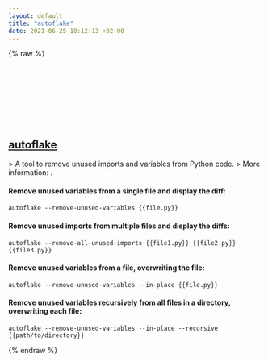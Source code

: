 ```yaml
---
layout: default
title: "autoflake"
date: 2021-06-25 18:12:13 +02:00
---
```

{% raw %}
<h2 id="autoflake">
  <a href="/en/common/autoflake.html">autoflake</a> <a href="#autoflake"><svg class="icon">
    <use href="/assets/images/unicode_sprite.svg#link" />
  </svg></a>
</h2>
> A tool to remove unused imports and variables from Python code.
> More information: <https://github.com/myint/autoflake>.

#### Remove unused variables from a single file and display the diff:
```shell
autoflake --remove-unused-variables {{file.py}}
```
#### Remove unused imports from multiple files and display the diffs:
```shell
autoflake --remove-all-unused-imports {{file1.py}} {{file2.py}} {{file3.py}}
```
#### Remove unused variables from a file, overwriting the file:
```shell
autoflake --remove-unused-variables --in-place {{file.py}}
```
#### Remove unused variables recursively from all files in a directory, overwriting each file:
```shell
autoflake --remove-unused-variables --in-place --recursive {{path/to/directory}}
```
{% endraw %}